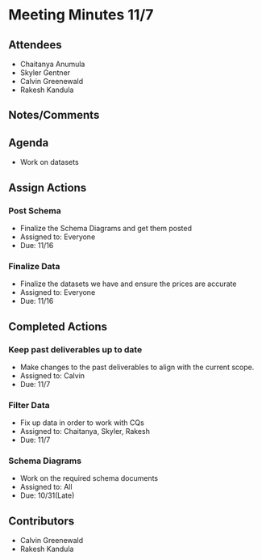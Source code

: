 # Meeting Minutes 11/7

## Attendees
* Chaitanya Anumula
* Skyler Gentner
* Calvin Greenewald
* Rakesh Kandula

## Notes/Comments

## Agenda
* Work on datasets 

## Assign Actions 
### Post Schema 
* Finalize the Schema Diagrams and get them posted
* Assigned to: Everyone
* Due: 11/16

### Finalize Data
* Finalize the datasets we have and ensure the prices are accurate
* Assigned to: Everyone 
* Due: 11/16
  
## Completed Actions
### Keep past deliverables up to date
* Make changes to the past deliverables to align with the current scope. 
* Assigned to: Calvin 
* Due: 11/7

### Filter Data
* Fix up data in order to work with CQs
* Assigned to: Chaitanya, Skyler, Rakesh
* Due: 11/7

### Schema Diagrams 
* Work on the required schema documents
* Assigned to: All
* Due: 10/31(Late)

## Contributors
* Calvin Greenewald
* Rakesh Kandula

